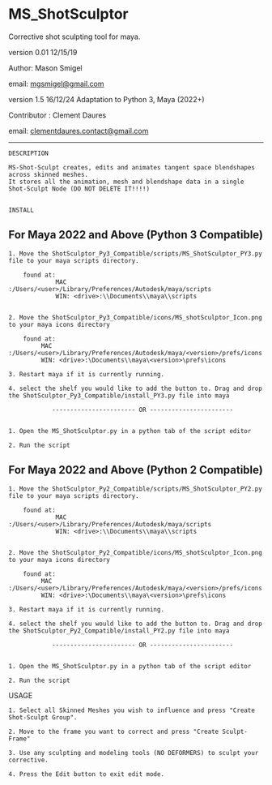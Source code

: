 # MS_ShotSculptor
Corrective shot sculpting tool for maya. 


  version 0.01     12/15/19

  Author: Mason Smigel
    
  email: mgsmigel@gmail.com

  version 1.5     16/12/24   Adaptation to Python 3, Maya (2022+)    
 
  Contributor : Clement Daures

  email: clementdaures.contact@gmail.com

------------------------------------------------------------------------------------------
    
 
    DESCRIPTION 
    
    MS-Shot-Sculpt creates, edits and animates tangent space blendshapes across skinned meshes.
    It stores all the animation, mesh and blendshape data in a single Shot-Sculpt Node (DO NOT DELETE IT!!!!)
   
    
    INSTALL

  ## For Maya 2022 and Above (Python 3 Compatible)

    1. Move the ShotSculptor_Py3_Compatible/scripts/MS_ShotSculptor_PY3.py file to your maya scripts directory. 

        found at:
                 MAC :/Users/<user>/Library/Preferences/Autodesk/maya/scripts
                 WIN: <drive>:\\Documents\\maya\\scripts


    2. Move the ShotSculptor_Py3_Compatible/icons/MS_shotSculptor_Icon.png to your maya icons directory

    	found at:
             MAC :/Users/<user>/Library/Preferences/Autodesk/maya/<version>/prefs/icons
             WIN: <drive>:\Documents\\maya\<version>\prefs\icons
                 
    3. Restart maya if it is currently running. 

    4. select the shelf you would like to add the button to. Drag and drop the ShotSculptor_Py3_Compatible/install_PY3.py file into maya 
   
                ----------------------- OR -----------------------
                
                
    1. Open the MS_ShotSculptor.py in a python tab of the script editor
    
    2. Run the script
    
  ## For Maya 2022 and Above (Python 2 Compatible)

    1. Move the ShotSculptor_Py2_Compatible/scripts/MS_ShotSculptor_PY2.py file to your maya scripts directory. 

        found at:
                 MAC :/Users/<user>/Library/Preferences/Autodesk/maya/scripts
                 WIN: <drive>:\\Documents\\maya\\scripts


    2. Move the ShotSculptor_Py2_Compatible/icons/MS_shotSculptor_Icon.png to your maya icons directory

    	found at:
             MAC :/Users/<user>/Library/Preferences/Autodesk/maya/<version>/prefs/icons
             WIN: <drive>:\Documents\\maya\<version>\prefs\icons
                 
    3. Restart maya if it is currently running. 

    4. select the shelf you would like to add the button to. Drag and drop the ShotSculptor_Py2_Compatible/install_PY2.py file into maya 
   
                ----------------------- OR -----------------------
                
                
    1. Open the MS_ShotSculptor.py in a python tab of the script editor
    
    2. Run the script  
  

  USAGE 
    
    
    1. Select all Skinned Meshes you wish to influence and press "Create Shot-Sculpt Group". 
    
    2. Move to the frame you want to correct and press "Create Sculpt-Frame"
    
    3. Use any sculpting and modeling tools (NO DEFORMERS) to sculpt your corrective. 
            
    4. Press the Edit button to exit edit mode. 
    
